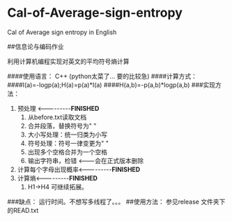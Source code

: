 # Cal-of-Average-sign-entropy
Cal of Average sign entropy in English


##信息论与编码作业

利用计算机编程实现对英文的平均符号熵计算

####使用语言： C++ (python太菜了... 要的比较急)
####计算方式：
####I(a)=-logp(a);H(a)=p(a)*I(a)
####H(a,b)=-p(a,b)*logp(a,b)
###实现方法：
1. 预处理 <---------**FINISHED**
	1. 从before.txt读取文档
	2. 合并段落，替换符号为" "
	2. 大小写处理：统一归类为小写
	3. 符号处理：符号一律变更为" "
	4. 出现多个空格合并为一个空格
	4. 输出字符串，检错 <---会在正式版本删除
2. 计算每个字母出现概率<---------**FINISHED**
3. 计算熵<---------**FINISHED**
	1. H1->H4  可继续拓展。


###缺点： 运行时间。不想写多线程了。。。
##使用方法：
参见release 文件夹下的READ.txt